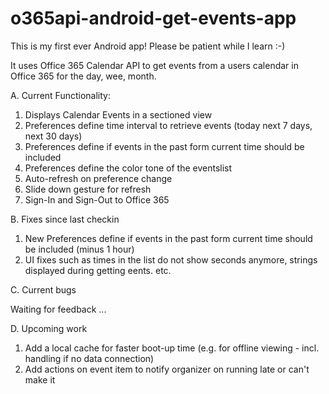 # o365api-android-get-events-appThis is my first ever Android app! Please be patient while I learn :-)It uses Office 365 Calendar API to get events from a users calendar in Office 365 for the day, wee, month.A. Current Functionality:1. Displays Calendar Events in a sectioned view2. Preferences define time interval to retrieve events (today next 7 days, next 30 days)3. Preferences define if events in the past form current time should be included4. Preferences define the color tone of the eventslist5. Auto-refresh on preference change6. Slide down gesture for refresh7. Sign-In and Sign-Out to Office 365B. Fixes since last checkin1. New Preferences define if events in the past form current time should be included (minus 1 hour)2. UI fixes such as times in the list do not show seconds anymore, strings displayed during getting eents. etc.C. Current bugsWaiting for feedback ...D. Upcoming work1. Add a local cache for faster boot-up time (e.g. for offline viewing - incl. handling if no data connection)2. Add actions on event item to notify organizer on running late or can't make it